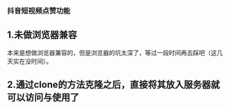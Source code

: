 ### 抖音短视频点赞功能
## 1.未做浏览器兼容
本来是想做浏览器兼容的，但是浏览器的坑太深了，等过一段时间再去踩吧（这几天实在没时间）。
## 2.通过clone的方法克隆之后，直接将其放入服务器就可以访问与使用了